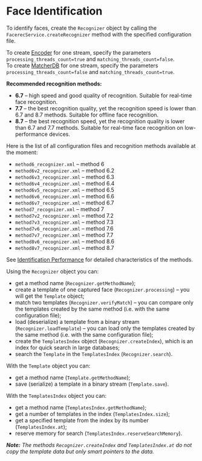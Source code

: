 # Face Identification

To identify faces, create the `Recognizer` object by calling the `FacerecService.createRecognizer` method with the specified configuration file.

To create [Encoder](../components.md#encoder) for one stream, specify the parameters `processing_threads_count=true` and `matching_threads_count=false`.  
To create [MatcherDB](../components.md#matcherdb) for one stream, specify the parameters `processing_threads_count=false` and `matching_threads_count=true`.

**Recommended recognition methods:**

* **6.7** – high speed and good quality of recognition. Suitable for real-time face recognition.
* **7.7** – the best recognition quality, yet the recognition speed is lower than 6.7 and 8.7 methods. Suitable for offline face recognition.
* **8.7** – the best recognition speed, yet the recognition quality is lower than 6.7 and 7.7 methods. Suitable for real-time face recognition on low-performance devices.

Here is the list of all configuration files and recognition methods available at the moment:

* `method6_recognizer.xml` – method 6
* `method6v2_recognizer.xml` – method 6.2
* `method6v3_recognizer.xml` – method 6.3
* `method6v4_recognizer.xml` – method 6.4
* `method6v5_recognizer.xml` – method 6.5
* `method6v6_recognizer.xml` – method 6.6
* `method6v7_recognizer.xml` – method 6.7
* `method7_recognizer.xml` – method 7
* `method7v2_recognizer.xml` – method 7.2
* `method7v3_recognizer.xml` – method 7.3
* `method7v6_recognizer.xml` – method 7.6
* `method7v7_recognizer.xml` – method 7.7
* `method8v6_recognizer.xml` – method 8.6
* `method8v7_recognizer.xml` – method 8.7

See [Identification Performance](../performance_parameters.md#identification-performance) for detailed characteristics of the methods.

Using the `Recognizer` object you can:

* get a method name (`Recognizer.getMethodName`);
* create a template of one captured face (`Recognizer.processing`) – you will get the `Template` object;
* match two templates (`Recognizer.verifyMatch`) – you can compare only the templates created by the same method (i.e. with the same configuration file);
* load (deserialize) a template from a binary stream (`Recognizer.loadTemplate`) – you can load only the templates created by the same method (i.e. with the same configuration file);
* create the `TemplatesIndex` object (`Recognizer.createIndex`), which is an index for quick search in large databases;
* search the `Template` in the `TemplatesIndex` (`Recognizer.search`).

With the `Template` object you can:

* get a method name (`Template.getMethodName`);
* save (serialize) a template in a binary stream (`Template.save`).

With the `TemplatesIndex` object you can:

* get a method name (`TemplatesIndex.getMethodName`);
* get a number of templates in the index (`TemplatesIndex.size`);
* get a specified template from the index by its number (`TemplatesIndex.at`);
* reserve memory for search (`TemplatesIndex.reserveSearchMemory`).

_**Note:** The methods `Recognizer.createIndex` and `TemplatesIndex.at` do not copy the template data but only smart pointers to the data._
